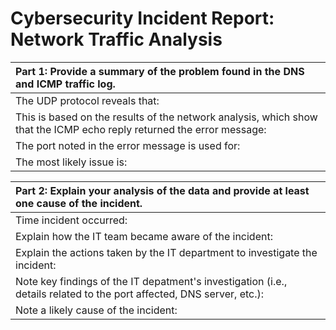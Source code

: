 # Cybersecurity Incident Report: Network Traffic Analysis

| Part 1: Provide a summary of the problem found in the DNS and ICMP traffic log.                                       |
| :- |
| The UDP protocol reveals that:                                                                                        |
| This is based on the results of the network analysis, which show that the ICMP echo reply returned the error message: |
| The port noted in the error message is used for:                                                                      |
| The most likely issue is:                                                                                             |

| Part 2: Explain your analysis of the data and provide at least one cause of the incident.                             |
| :- |
| Time incident occurred:                                                                                               |
| Explain how the IT team became aware of the incident:                                                                 |
| Explain the actions taken by the IT department to investigate the incident:                                           |
| Note key findings of the IT depatment's investigation (i.e., details related to the port affected, DNS server, etc.): |
| Note a likely cause of the incident:                                                                                  |